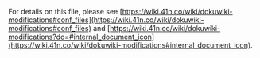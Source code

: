 For details on this file, please see [https://wiki.41n.co/wiki/dokuwiki-modifications#conf_files](https://wiki.41n.co/wiki/dokuwiki-modifications#conf_files) and [https://wiki.41n.co/wiki/dokuwiki-modifications?do=#internal_document_icon](https://wiki.41n.co/wiki/dokuwiki-modifications#internal_document_icon).
